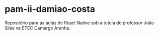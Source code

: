 # pam-ii-damiao-costa
Repositório para as aulas de React Native sob a tutela do professor João Siles na ETEC Camargo Aranha.
